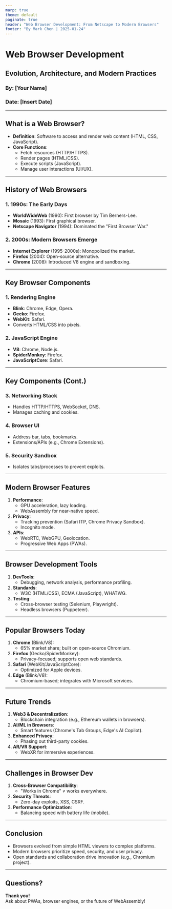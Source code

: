 ```yaml
---
marp: true
theme: default
paginate: true
header: "Web Browser Development: From Netscape to Modern Browsers"
footer: "By Mark Chen | 2025-01-24"
---
```


<!-- Title Slide -->
# Web Browser Development
## Evolution, Architecture, and Modern Practices
### By: [Your Name]
### Date: [Insert Date]

---

## What is a Web Browser?
- **Definition**: Software to access and render web content (HTML, CSS, JavaScript).
- **Core Functions**:
  - Fetch resources (HTTP/HTTPS).
  - Render pages (HTML/CSS).
  - Execute scripts (JavaScript).
  - Manage user interactions (UI/UX).

---

## History of Web Browsers
### 1. **1990s: The Early Days**
- **WorldWideWeb** (1990): First browser by Tim Berners-Lee.
- **Mosaic** (1993): First graphical browser.
- **Netscape Navigator** (1994): Dominated the "First Browser War."

### 2. **2000s: Modern Browsers Emerge**
- **Internet Explorer** (1995-2000s): Monopolized the market.
- **Firefox** (2004): Open-source alternative.
- **Chrome** (2008): Introduced V8 engine and sandboxing.

---

## Key Browser Components
### 1. **Rendering Engine**
- **Blink**: Chrome, Edge, Opera.
- **Gecko**: Firefox.
- **WebKit**: Safari.
- Converts HTML/CSS into pixels.

### 2. **JavaScript Engine**
- **V8**: Chrome, Node.js.
- **SpiderMonkey**: Firefox.
- **JavaScriptCore**: Safari.

---

## Key Components (Cont.)
### 3. **Networking Stack**
- Handles HTTP/HTTPS, WebSocket, DNS.
- Manages caching and cookies.

### 4. **Browser UI**
- Address bar, tabs, bookmarks.
- Extensions/APIs (e.g., Chrome Extensions).

### 5. **Security Sandbox**
- Isolates tabs/processes to prevent exploits.

---

## Modern Browser Features
1. **Performance**:
   - GPU acceleration, lazy loading.
   - WebAssembly for near-native speed.
2. **Privacy**:
   - Tracking prevention (Safari ITP, Chrome Privacy Sandbox).
   - Incognito mode.
3. **APIs**:
   - WebRTC, WebGPU, Geolocation.
   - Progressive Web Apps (PWAs).

---

## Browser Development Tools
1. **DevTools**:
   - Debugging, network analysis, performance profiling.
2. **Standards**:
   - W3C (HTML/CSS), ECMA (JavaScript), WHATWG.
3. **Testing**:
   - Cross-browser testing (Selenium, Playwright).
   - Headless browsers (Puppeteer).

---

## Popular Browsers Today
1. **Chrome** (Blink/V8):
   - 65% market share; built on open-source Chromium.
2. **Firefox** (Gecko/SpiderMonkey):
   - Privacy-focused; supports open web standards.
3. **Safari** (WebKit/JavaScriptCore):
   - Optimized for Apple devices.
4. **Edge** (Blink/V8):
   - Chromium-based; integrates with Microsoft services.

---

## Future Trends
1. **Web3 & Decentralization**:
   - Blockchain integration (e.g., Ethereum wallets in browsers).
2. **AI/ML in Browsers**:
   - Smart features (Chrome's Tab Groups, Edge's AI Copilot).
3. **Enhanced Privacy**:
   - Phasing out third-party cookies.
4. **AR/VR Support**:
   - WebXR for immersive experiences.

---

## Challenges in Browser Dev
1. **Cross-Browser Compatibility**:
   - "Works in Chrome" ≠ works everywhere.
2. **Security Threats**:
   - Zero-day exploits, XSS, CSRF.
3. **Performance Optimization**:
   - Balancing speed with battery life (mobile).

---

## Conclusion
- Browsers evolved from simple HTML viewers to complex platforms.
- Modern browsers prioritize speed, security, and user privacy.
- Open standards and collaboration drive innovation (e.g., Chromium project).

---

## Questions?
**Thank you!**  
Ask about PWAs, browser engines, or the future of WebAssembly!